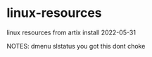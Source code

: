 # linux-resources
linux resources from artix install 2022-05-31




NOTES:
dmenu 
slstatus
you got this
dont choke

